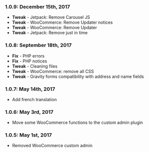 ### 1.0.9: December 15th, 2017
* **Tweak** - Jetpack: Remove Carousel JS
* **Tweak** - WooCommerce: Remove Updater notices
* **Tweak** - WooCommerce: Remove Updater
* **Tweak** - Jetpack: Remove just in time

### 1.0.8: September 18th, 2017
* **Fix** - PHP errors
* **Fix** - PHP notices
* **Tweak** - Cleaning files
* **Tweak** - WooCommerce: remove all CSS
* **Tweak** - Gravity forms compatibility with address and name fields

### 1.0.7: May 14th, 2017
* Add french translation

### 1.0.6: May 3rd, 2017
* Move some WooCommerce functions to the custom admin plugin

### 1.0.5: May 1st, 2017
* Removed WooCommerce custom admin